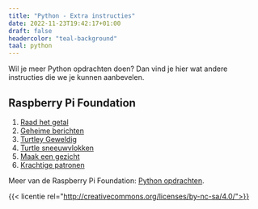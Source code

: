 ```yaml
---
title: "Python - Extra instructies"
date: 2022-11-23T19:42:17+01:00
draft: false
headercolor: "teal-background"
taal: python
---
```


Wil je meer Python opdrachten doen? Dan vind je hier wat andere instructies die we je kunnen aanbevelen.

<!--more-->

## Raspberry Pi Foundation

1. [Raad het getal](https://projects.raspberrypi.org/nl-NL/projects/cd-beginner-python-sushi/3)
2. [Geheime berichten](https://projects.raspberrypi.org/nl-NL/projects/secret-messages/0)
3. [Turtley Geweldig](https://projects.raspberrypi.org/nl-NL/projects/turtley-amazing)
4. [Turtle sneeuwvlokken](https://projects.raspberrypi.org/nl-NL/projects/turtle-snowflakes)
5. [Maak een gezicht](https://projects.raspberrypi.org/nl-NL/projects/make-a-face)
6. [Krachtige patronen](https://projects.raspberrypi.org/nl-NL/projects/powerful-patterns )

Meer van de Raspberry Pi Foundation: [Python opdrachten](https://projects.raspberrypi.org/nl-NL/projects?software[]=python).

{{< licentie rel="http://creativecommons.org/licenses/by-nc-sa/4.0/">}}
